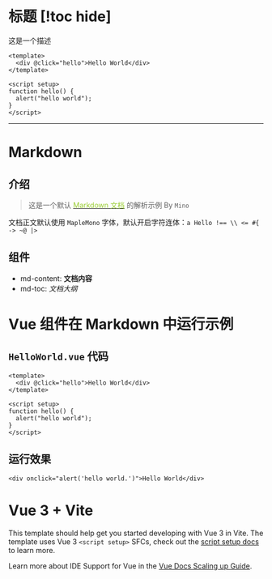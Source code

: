 # 标题 [!toc hide]

这是一个描述

<!-- ![图片](http://192.168.40.114:52080/img/login_logo.O-WQCFIO..png) -->

```vue
<template>
  <div @click="hello">Hello World</div>
</template>

<script setup>
function hello() {
  alert("hello world");
}
</script>
```

---

# Markdown

## 介绍

> 这是一个默认 [<span style="color: yellowgreen;">Markdown 文档</span>][1] 的解析示例 By `Mino`

文档正文默认使用 `MapleMono` 字体，默认开启字符连体：`a Hello !== \\ <= #{ -> ~@ |>`

## 组件

- md-content: **文档内容**
- md-toc: _文档大纲_

# Vue 组件在 Markdown 中运行示例

## `HelloWorld.vue` 代码

```vue
<template>
  <div @click="hello">Hello World</div>
</template>

<script setup>
function hello() {
  alert("hello world");
}
</script>
```

## 运行效果

```runner
<div onclick="alert('hello world.')">Hello World</div>
```

# Vue 3 + Vite

This template should help get you started developing with Vue 3 in Vite. The template uses Vue 3 `<script setup>` SFCs, check out the [script setup docs](https://v3.vuejs.org/api/sfc-script-setup.html#sfc-script-setup) to learn more.

Learn more about IDE Support for Vue in the [Vue Docs Scaling up Guide](https://vuejs.org/guide/scaling-up/tooling.html#ide-support).

[1]: https://marxi.co/
